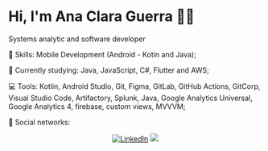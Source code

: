 # Hi, I'm Ana Clara Guerra :wave::smiley:

Systems analytic and software developer

:rocket:  Skills: Mobile Development (Android - Kotin and Java);

:rainbow:  Currently studying: Java, JavaScript, C#, Flutter and AWS;

:computer:  Tools: Kotlin, Android Studio, Git, Figma, GitLab, GitHub Actions, GitCorp, Visual Studio Code, Artifactory, Splunk, Java, Google Analytics Universal, Google Analytics 4, firebase, custom views, MVVVM;

💌   Social networks: <p align="center">
    <a href="https://www.linkedin.com/in/ana-clara-guerra-740437147/"><img src="https://img.shields.io/badge/LinkedIn-%230077B5.svg?&style=flat-square&logo=linkedin&logoColor=white" alt="LinkedIn"></a>
  <a href="https://api.whatsapp.com/send?phone=5511999512933&text=Ol%C3%A1%20 Ana, tudo bem? Verifiquei o seu perfil e gostaria de iniciar uma conversa.%20" alt="WhatsApp"><img src="https://img.shields.io/badge/-WhatsApp-25d366?style=flat-square&labelColor=25d366&logo=whatsapp&logoColor=white&link=https://api.whatsapp.com/send?phone=5511999512933&text=Ol%C3%A1%20Ana!%20" /></a>
</p>


